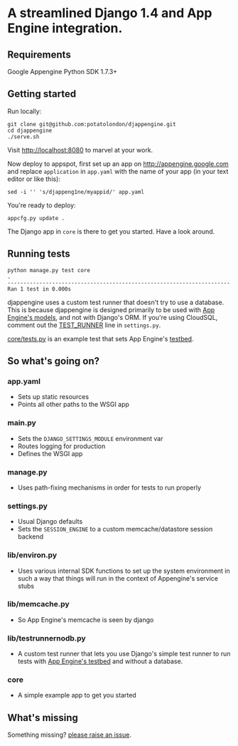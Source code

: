 # A streamlined Django 1.4 and App Engine integration.

## Requirements

Google Appengine Python SDK 1.7.3+

## Getting started

Run locally:

    git clone git@github.com:potatolondon/djappengine.git
    cd djappengine
    ./serve.sh

Visit <http://localhost:8080> to marvel at your work.

Now deploy to appspot, first set up an app on <http://appengine.google.com> and replace `application` in `app.yaml` with the name of your app (in your text editor or like this):

    sed -i '' 's/djappeng1ne/myappid/' app.yaml

You're ready to deploy:

    appcfg.py update .

The Django app in `core` is there to get you started. Have a look around.

## Running tests

    python manage.py test core
    .
    ----------------------------------------------------------------------
    Ran 1 test in 0.000s

djappengine uses a custom test runner that doesn't try to use a database. This is because djappengine is designed primarily to be used with 
[App Engine's models](https://developers.google.com/appengine/docs/python/datastore/datamodeling), and not with Django's ORM. If you're using
CloudSQL, comment out the [TEST_RUNNER](https://github.com/potatolondon/djappengine/blob/master/settings.py#L29) line in `settings.py`.

[core/tests.py](https://github.com/potatolondon/djappengine/blob/master/core/tests.py) is an example test that sets App Engine's 
[testbed](https://developers.google.com/appengine/docs/python/tools/localunittesting).

## So what's going on?

### app.yaml

- Sets up static resources
- Points all other paths to the WSGI app

### main.py

- Sets the `DJANGO_SETTINGS_MODULE` environment var
- Routes logging for production
- Defines the WSGI app

### manage.py

- Uses path-fixing mechanisms in order for tests to run properly

### settings.py

- Usual Django defaults
- Sets the `SESSION_ENGINE` to a custom memcache/datastore session backend

### lib/environ.py

- Uses various internal SDK functions to set up the system environment in such a way that things will run in the context of Appengine's service stubs

### lib/memcache.py

- So App Engine's memcache is seen by django

### lib/testrunnernodb.py

- A custom test runner that lets you use Django's simple test runner to run tests with [App Engine's testbed](https://developers.google.com/appengine/docs/python/tools/localunittesting) and without a database.

### core

- A simple example app to get you started


## What's missing

Something missing? [please raise an issue](https://github.com/potatolondon/djappengine/issues?state=open).

